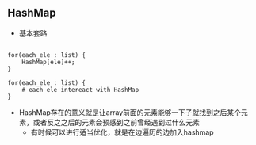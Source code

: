## HashMap 

* 基本套路
```

for(each_ele : list) {
    HashMap[ele]++;
}

for(each_ele : list) {
    # each ele intereact with HashMap
}
```

* HashMap存在的意义就是让array前面的元素能够一下子就找到之后某个元素，或者反之之后的元素会预感到之前曾经遇到过什么元素
    * 有时候可以进行适当优化，就是在边遍历的边加入hashmap